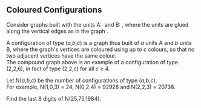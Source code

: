 ## Coloured Configurations

Consider graphs built with the units A: <img src="project/images/p194_GraphA.png" style="vertical-align:middle;" alt="">
and B: <img src="project/images/p194_GraphB.png" style="vertical-align:middle;" alt="">, where the units are glued along
the vertical edges as in the graph <img src="project/images/p194_Fig.png" style="vertical-align:middle;" alt="">.

A configuration of type (<var>a</var>,<var>b</var>,<var>c</var>) is a graph thus built of <var>a</var> units A and <var>b</var> units B, where the graph&apos;s vertices are coloured using up to <var>c</var> colours, so that no two adjacent vertices have the same colour.<br>
The compound graph above is an example of a configuration of type (2,2,6), in fact of type (2,2,<var>c</var>) for all <var>c</var> &#x2265; 4.

Let N(<var>a</var>,<var>b</var>,<var>c</var>) be the number of configurations of type (<var>a</var>,<var>b</var>,<var>c</var>).<br>
For example, N(1,0,3) = 24, N(0,2,4) = 92928 and N(2,2,3) = 20736.

Find the last 8 digits of N(25,75,1984).

